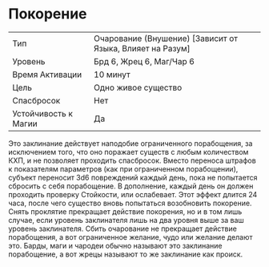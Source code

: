 # Покорение

|                      |                                                           |
| -------------------- | --------------------------------------------------------- |
| Тип                  | Очарование (Внушение) [Зависит от Языка, Влияет на Разум] |
| Уровень              | Брд 6, Жрец 6, Маг/Чар 6                                  |
| Время Активации      | 10 минут                                                  |
| Цель                 | Одно живое существо                                       |
| Спасбросок           | Нет                                                       |
| Устойчивость к Магии | Да                                                        |

  Это заклинание действует наподобие ограниченного порабощения, за исключением того, что оно поражает существ с любым количеством КХП, и не позволяет проходить спасбросок. Вместо переноса штрафов к показателям параметров (как при ограниченном порабощении), субъект переносит 3d6 повреждений каждый день, пока не попытается сбросить с себя порабощение. В дополнение, каждый день он должен проходить проверку Стойкости, или ослабевает. Этот эффект длится 24 часа, после чего существо вновь попытаться возобновить покорение. Снять проклятие прекращает действие покорения, но и в том лишь случае, если уровень заклинателя лишь на два уровня выше за ваш уровень заклинателя. Сбить очарование не прекращает действие порабощения, а вот ограниченное желание, чудо или желание делают это. Барды, маги и чародеи обычно называют это заклинание порабощение, а вот жрецы называют то же заклинание как происк.
